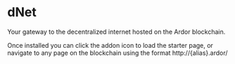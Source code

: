 # dNet
 
Your gateway to the decentralized internet hosted on the Ardor blockchain.

Once installed you can click the addon icon to load the starter page, or navigate to any page on the blockchain using the format http://{alias}.ardor/